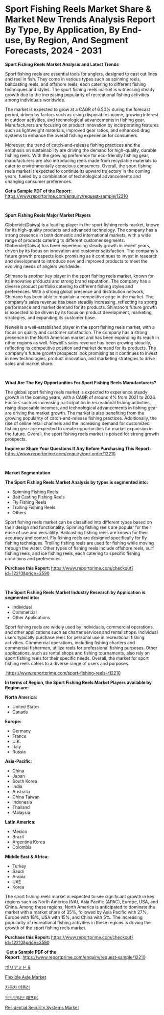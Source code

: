 <p><h1>Sport Fishing Reels Market Share & Market New Trends Analysis Report By Type, By Application, By End-use, By Region, And Segment Forecasts, 2024 - 2031</h1></p><p><strong>Sport Fishing Reels Market Analysis and Latest Trends</strong></p>
<p><p>Sport fishing reels are essential tools for anglers, designed to cast out lines and reel in fish. They come in various types such as spinning reels, baitcasting reels, and offshore reels, each catering to different fishing techniques and styles. The sport fishing reels market is witnessing steady growth due to the increasing popularity of recreational fishing activities among individuals worldwide.</p><p>The market is expected to grow at a CAGR of 6.50% during the forecast period, driven by factors such as rising disposable income, growing interest in outdoor activities, and technological advancements in fishing gear. Manufacturers are focusing on product innovation by incorporating features such as lightweight materials, improved gear ratios, and enhanced drag systems to enhance the overall fishing experience for consumers.</p><p>Moreover, the trend of catch-and-release fishing practices and the emphasis on sustainability are driving the demand for high-quality, durable fishing reels. With the growing preference for eco-friendly fishing gear, manufacturers are also introducing reels made from recyclable materials to cater to environmentally conscious consumers. Overall, the sport fishing reels market is expected to continue its upward trajectory in the coming years, fueled by a combination of technological advancements and changing consumer preferences.</p></p>
<p><strong>Get a Sample PDF of the Report:&nbsp;</strong> <a href="https://www.reportprime.com/enquiry/request-sample/12210">https://www.reportprime.com/enquiry/request-sample/12210</a></p>
<p>&nbsp;</p>
<p><strong>Sport Fishing Reels Major Market Players</strong></p>
<p><p>Globeride(Daiwa) is a leading player in the sport fishing reels market, known for its high-quality products and advanced technology. The company has a strong presence in both domestic and international markets, with a wide range of products catering to different customer segments. Globeride(Daiwa) has been experiencing steady growth in recent years, driven by its focus on innovation and customer satisfaction. The company's future growth prospects look promising as it continues to invest in research and development to introduce new and improved products to meet the evolving needs of anglers worldwide.</p><p>Shimano is another key player in the sport fishing reels market, known for its innovative products and strong brand reputation. The company has a diverse product portfolio catering to different fishing styles and preferences. With a strong global presence and distribution network, Shimano has been able to maintain a competitive edge in the market. The company's sales revenue has been steadily increasing, reflecting its strong performance and market demand for its products. Shimano's future growth is expected to be driven by its focus on product development, marketing strategies, and expanding its customer base.</p><p>Newell is a well-established player in the sport fishing reels market, with a focus on quality and customer satisfaction. The company has a strong presence in the North American market and has been expanding its reach in other regions as well. Newell's sales revenue has been growing steadily, reflecting its competitive position and market demand for its products. The company's future growth prospects look promising as it continues to invest in new technologies, product innovation, and marketing strategies to drive sales and market share.</p></p>
<p>&nbsp;</p>
<p><strong>What Are The Key Opportunities For Sport Fishing Reels Manufacturers?</strong></p>
<p><p>The global sport fishing reels market is expected to experience steady growth in the coming years, with a CAGR of around 4% from 2021 to 2026. Factors such as increasing participation in recreational fishing activities, rising disposable incomes, and technological advancements in fishing gear are driving the market growth. The market is also benefiting from the growing popularity of catch-and-release fishing practices. Additionally, the rise of online retail channels and the increasing demand for customized fishing gear are expected to create opportunities for market expansion in the future. Overall, the sport fishing reels market is poised for strong growth prospects.</p></p>
<p><strong>Inquire or Share Your Questions If Any Before Purchasing This Report:</strong> <a href="https://www.reportprime.com/enquiry/pre-order/12210">https://www.reportprime.com/enquiry/pre-order/12210</a></p>
<p>&nbsp;</p>
<p><strong>Market Segmentation</strong></p>
<p><strong>The Sport Fishing Reels Market Analysis by types is segmented into:</strong></p>
<p><ul><li>Spinning Fishing Reels</li><li>Bait Casting Fishing Reels</li><li>Fly Fishing Reels</li><li>Trolling Fishing Reels</li><li>Others</li></ul></p>
<p><p>Sport fishing reels market can be classified into different types based on their design and functionality. Spinning fishing reels are popular for their ease of use and versatility. Baitcasting fishing reels are known for their accuracy and control. Fly fishing reels are designed specifically for fly fishing techniques. Trolling fishing reels are used for fishing while moving through the water. Other types of fishing reels include offshore reels, surf fishing reels, and ice fishing reels, each catering to specific fishing conditions and preferences.</p></p>
<p><strong>Purchase this Report:&nbsp;</strong><a href="https://www.reportprime.com/checkout?id=12210&price=3590">https://www.reportprime.com/checkout?id=12210&price=3590</a></p>
<p>&nbsp;</p>
<p><strong>The Sport Fishing Reels Market Industry Research by Application is segmented into:</strong></p>
<p><ul><li>Individual</li><li>Commercial</li><li>Other Applications</li></ul></p>
<p><p>Sport fishing reels are widely used by individuals, commercial operations, and other applications such as charter services and rental shops. Individual users typically purchase reels for personal use in recreational fishing activities. Commercial operations, including fishing charters and commercial fishermen, utilize reels for professional fishing purposes. Other applications, such as rental shops and fishing tournaments, also rely on sport fishing reels for their specific needs. Overall, the market for sport fishing reels caters to a diverse range of users and purposes.</p></p>
<p><a href="https://www.reportprime.com/sport-fishing-reels-r12210">&nbsp;https://www.reportprime.com/sport-fishing-reels-r12210</a></p>
<p><strong>In terms of Region, the Sport Fishing Reels Market Players available by Region are:</strong></p>
<p>
    <p> <strong> North America: </strong>
        <ul>
            <li>United States</li>
            <li>Canada</li>
        </ul>
        </p> 
    <p> <strong> Europe: </strong>
        <ul>
            <li>Germany</li>
            <li>France</li>
            <li>U.K.</li>
            <li>Italy</li>
            <li>Russia</li>
        </ul>
        </p> 
    <p> <strong> Asia-Pacific: </strong>
        <ul>
            <li>China</li>
            <li>Japan</li>
            <li>South Korea</li>
            <li>India</li>
            <li>Australia</li>
            <li>China Taiwan</li>
            <li>Indonesia</li>
            <li>Thailand</li>
            <li>Malaysia</li>
        </ul>
        </p> 
    <p> <strong> Latin America: </strong>
        <ul>
            <li>Mexico</li>
            <li>Brazil</li>
            <li>Argentina Korea</li>
            <li>Colombia</li>
        </ul>
        </p> 
    <p> <strong> Middle East & Africa: </strong>
        <ul>
            <li>Turkey</li>
            <li>Saudi</li>
            <li>Arabia</li>
            <li>UAE</li>
            <li>Korea</li>
        </ul>
    </p>
    </p>
<p><p>The sport fishing reels market is expected to see significant growth in key regions such as North America (NA), Asia Pacific (APAC), Europe, USA, and China. Among these regions, North America is anticipated to dominate the market with a market share of 35%, followed by Asia Pacific with 27%, Europe with 18%, USA with 15%, and China with 5%. The increasing popularity of recreational fishing activities in these regions is driving the growth of the sport fishing reels market.</p></p>
<p><strong>Purchase this Report: </strong><a href="https://www.reportprime.com/checkout?id=12210&price=3590">https://www.reportprime.com/checkout?id=12210&price=3590</a></p>
<p>&nbsp;<strong>Get a Sample PDF of the Report:&nbsp;&nbsp;</strong><a href="https://www.reportprime.com/enquiry/request-sample/12210">https://www.reportprime.com/enquiry/request-sample/12210</a></p>
<p><strong></strong></p>
<p><p><a href="https://medium.com/@boydsmitham37/%E3%83%9D%E3%83%AA%E3%82%A2%E3%83%9F%E3%83%896%E5%B8%82%E5%A0%B4-%E5%B8%82%E5%A0%B4%E3%82%BB%E3%82%B0%E3%83%A1%E3%83%B3%E3%83%86%E3%83%BC%E3%82%B7%E3%83%A7%E3%83%B3-%E5%9C%B0%E7%90%86%E7%9A%84%E5%9C%B0%E5%9F%9F-2031%E5%B9%B4%E3%81%BE%E3%81%A7%E3%81%AE%E5%B8%82%E5%A0%B4%E4%BA%88%E6%B8%AC-043a79c99c89">ポリアミド 6</a></p><p><a href="https://www.linkedin.com/pulse/exploring-flexible-axle-market-dynamics-global-trends-future-omzre">Flexible Axle Market</a></p><p><a href="https://medium.com/@mdmohiqulislam77/2024%EB%85%84%EB%B6%80%ED%84%B0-2031%EB%85%84%EA%B9%8C%EC%A7%80%EC%9D%98-%EC%9E%90%EB%8F%99%EC%B0%A8-%EC%86%8C%EC%9D%8C%EA%B8%B0-%EC%8B%9C%EC%9E%A5-%EC%A0%90%EC%9C%A0%EC%9C%A8-%EB%B0%8F-%EA%B2%BD%EC%9F%81-%ED%92%8D%EA%B2%BD%EC%97%90-%EB%8C%80%ED%95%9C-%ED%86%B5%EC%B0%B0%EB%A0%A5-a87391b0a6e0">자동차 머플러</a></p><p><a href="https://medium.com/@mdmohiqulislam77/%EA%B8%80%EB%A1%9C%EB%B2%8C-%EC%9E%90%EB%8F%99%EC%B0%A8-%ED%9B%84%EB%A7%88%EC%BC%93-%EA%B7%9C%EB%AA%A8-%EB%B0%8F-%EC%A0%90%EC%9C%A0%EC%9C%A8-%EB%B6%84%EC%84%9D-%EC%A0%9C%ED%92%88-%EC%9C%A0%ED%98%95%EB%B3%84-%EC%A0%81%EC%9A%A9%EB%B3%84-%EC%A7%80%EC%97%AD%EB%B3%84-%EC%98%88%EC%B8%A1-2024-2031-3d9e78bd2bb5">오토모티브 애프터</a></p><p><a href="https://github.com/angelajermaine/Market-Research-Report-List-4/blob/main/residential-security-systems-market.md">Residential Security Systems Market</a></p></p>